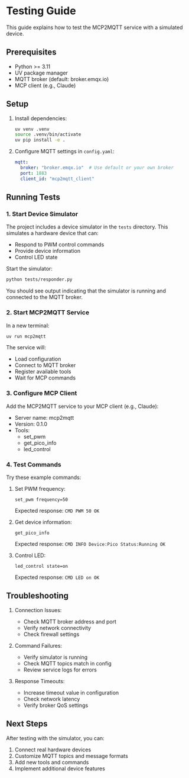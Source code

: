 # Testing Guide

This guide explains how to test the MCP2MQTT service with a simulated device.

## Prerequisites

- Python >= 3.11
- UV package manager
- MQTT broker (default: broker.emqx.io)
- MCP client (e.g., Claude)

## Setup

1. Install dependencies:
   ```bash
   uv venv .venv
   source .venv/bin/activate
   uv pip install -e .
   ```

2. Configure MQTT settings in `config.yaml`:
   ```yaml
   mqtt:
     broker: "broker.emqx.io"  # Use default or your own broker
     port: 1883
     client_id: "mcp2mqtt_client"
   ```

## Running Tests

### 1. Start Device Simulator

The project includes a device simulator in the `tests` directory. This simulates a hardware device that can:
- Respond to PWM control commands
- Provide device information
- Control LED state

Start the simulator:
```bash
python tests/responder.py
```

You should see output indicating that the simulator is running and connected to the MQTT broker.

### 2. Start MCP2MQTT Service

In a new terminal:
```bash
uv run mcp2mqtt
```

The service will:
- Load configuration
- Connect to MQTT broker
- Register available tools
- Wait for MCP commands

### 3. Configure MCP Client

Add the MCP2MQTT service to your MCP client (e.g., Claude):
- Server name: mcp2mqtt
- Version: 0.1.0
- Tools:
  - set_pwm
  - get_pico_info
  - led_control

### 4. Test Commands

Try these example commands:

1. Set PWM frequency:
   ```
   set_pwm frequency=50
   ```
   Expected response: `CMD PWM 50 OK`

2. Get device information:
   ```
   get_pico_info
   ```
   Expected response: `CMD INFO Device:Pico Status:Running OK`

3. Control LED:
   ```
   led_control state=on
   ```
   Expected response: `CMD LED on OK`

## Troubleshooting

1. Connection Issues:
   - Check MQTT broker address and port
   - Verify network connectivity
   - Check firewall settings

2. Command Failures:
   - Verify simulator is running
   - Check MQTT topics match in config
   - Review service logs for errors

3. Response Timeouts:
   - Increase timeout value in configuration
   - Check network latency
   - Verify broker QoS settings

## Next Steps

After testing with the simulator, you can:
1. Connect real hardware devices
2. Customize MQTT topics and message formats
3. Add new tools and commands
4. Implement additional device features
